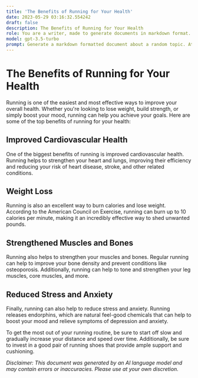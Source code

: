 ```yaml
---
title: 'The Benefits of Running for Your Health'
date: 2023-05-29 03:16:32.554242
draft: false
description: The Benefits of Running for Your Health
role: You are a writer, made to generate documents in markdown format. It is very important that all of the documents you generate are in valid markdown format.
model: gpt-3.5-turbo
prompt: Generate a markdown formatted document about a random topic. At the bottom, include a disclaimer explaining that the document was generated by you. The first line of the document should be the title. Make sure that the entire document is in proper markdown format, using a mix of various tags to make the document visually appealing.
---
```


# The Benefits of Running for Your Health

Running is one of the easiest and most effective ways to improve your overall health. Whether you're looking to lose weight, build strength, or simply boost your mood, running can help you achieve your goals. Here are some of the top benefits of running for your health:

## Improved Cardiovascular Health
One of the biggest benefits of running is improved cardiovascular health. Running helps to strengthen your heart and lungs, improving their efficiency and reducing your risk of heart disease, stroke, and other related conditions.

## Weight Loss
Running is also an excellent way to burn calories and lose weight. According to the American Council on Exercise, running can burn up to 10 calories per minute, making it an incredibly effective way to shed unwanted pounds.

## Strengthened Muscles and Bones
Running also helps to strengthen your muscles and bones. Regular running can help to improve your bone density and prevent conditions like osteoporosis. Additionally, running can help to tone and strengthen your leg muscles, core muscles, and more.

## Reduced Stress and Anxiety
Finally, running can also help to reduce stress and anxiety. Running releases endorphins, which are natural feel-good chemicals that can help to boost your mood and relieve symptoms of depression and anxiety.

To get the most out of your running routine, be sure to start off slow and gradually increase your distance and speed over time. Additionally, be sure to invest in a good pair of running shoes that provide ample support and cushioning.

*Disclaimer: This document was generated by an AI language model and may contain errors or inaccuracies. Please use at your own discretion.*